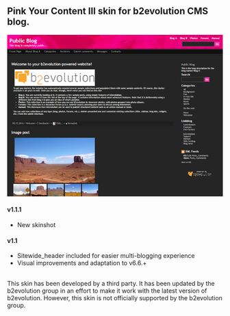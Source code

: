 ## Pink Your Content III skin for b2evolution CMS blog.

<img src="skinshot.png"/>

#### v1.1.1

- New skinshot

#### v1.1

- Sitewide_header included for easier multi-blogging experience
- Visual improvements and adaptation to v6.6.+

<br/>
This skin has been developed by a third party. It has been updated by the b2evolution group in an effort to make it work with the latest version of b2evolution. However, this skin is not officially supported by the b2evolution group.
